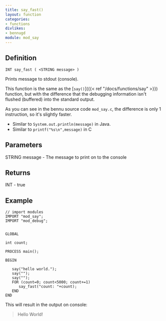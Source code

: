 ```yaml
---
title: say_fast()
layout: function
categories:
- functions
divlikes:
- bennugd
module: mod_say
---
```


## Definition

    INT say_fast ( <STRING message> )

Prints message to stdout (console).

This function is the same as the [`say()`]({{< ref "/docs/functions/say" >}}) function, but with the difference that the debugging information isn't flushed (buffered) into the standard output.

As you can see in the bennu source code `mod_say.c`, the difference is only 1 instruction, so it's slightly faster.

- Similar to `System.out.println(message)` in Java.
- Similar to `printf("%s\n",message)` in C

## Parameters

STRING message - The message to print on to the console

## Returns

INT - true

## Example

```
// import modules
IMPORT "mod_say";
IMPORT "mod_debug";


GLOBAL

int count;

PROCESS main();

BEGIN

   say("hello world.");
   say("");
   say("");
   FOR (count=0; count<5000; count+=1)
      say_fast("count: "+count);
   END
END
```

This will result in the output on console:

>Hello World!
